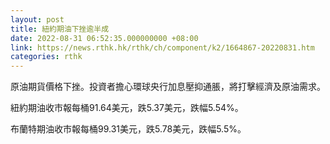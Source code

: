 ```yaml
---
layout: post
title: 紐約期油下挫逾半成
date: 2022-08-31 06:52:35.000000000 +08:00
link: https://news.rthk.hk/rthk/ch/component/k2/1664867-20220831.htm
categories: rthk
---
```


原油期貨價格下挫。投資者擔心環球央行加息壓抑通脹，將打擊經濟及原油需求。

紐約期油收市報每桶91.64美元，跌5.37美元，跌幅5.54%。

布蘭特期油收市報每桶99.31美元，跌5.78美元，跌幅5.5%。
